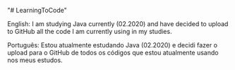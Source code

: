 "# LearningToCode" 

English: I am studying Java currently (02.2020) and have decided to upload to GitHub all the code I am currently using in my studies.

Português: Estou atualmente estudando Java (02.2020) e decidi fazer o upload para o GitHub de todos os códigos que estou atualmente usando nos meus estudos.